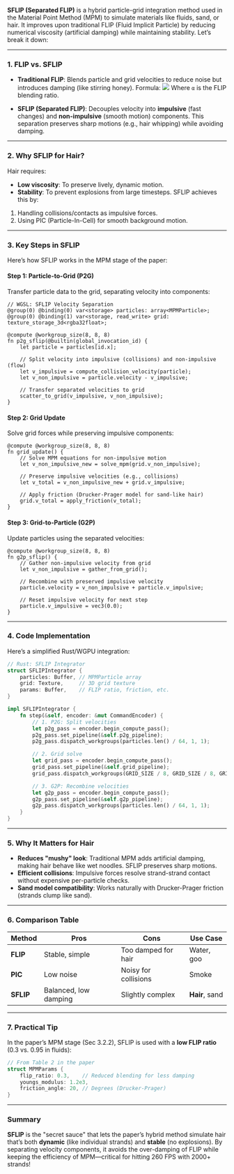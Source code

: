**SFLIP (Separated FLIP)** is a hybrid particle-grid integration method used in
the Material Point Method (MPM) to simulate materials like fluids, sand, or
hair. It improves upon traditional FLIP (Fluid Implicit Particle) by reducing
numerical viscosity (artificial damping) while maintaining stability. Let’s
break it down:

---

### 1. **FLIP vs. SFLIP**

- **Traditional FLIP**: Blends particle and grid velocities to reduce noise but
  introduces damping (like stirring honey). Formula:
  ![](<https://latex.codecogs.com/svg.latex?v_{\text{new}}%20=%20\alpha%20v_{\text{FLIP}}%20+%20(1-\alpha)v_{\text{PIC}}>)
  Where `α` is the FLIP blending ratio.

- **SFLIP (Separated FLIP)**: Decouples velocity into **impulsive** (fast
  changes) and **non-impulsive** (smooth motion) components. This separation
  preserves sharp motions (e.g., hair whipping) while avoiding damping.

---

### 2. **Why SFLIP for Hair?**

Hair requires:

- **Low viscosity**: To preserve lively, dynamic motion.
- **Stability**: To prevent explosions from large timesteps. SFLIP achieves this
  by:

1. Handling collisions/contacts as impulsive forces.
2. Using PIC (Particle-In-Cell) for smooth background motion.

---

### 3. **Key Steps in SFLIP**

Here’s how SFLIP works in the MPM stage of the paper:

#### Step 1: Particle-to-Grid (P2G)

Transfer particle data to the grid, separating velocity into components:

```wgsl
// WGSL: SFLIP Velocity Separation
@group(0) @binding(0) var<storage> particles: array<MPMParticle>;
@group(0) @binding(1) var<storage, read_write> grid: texture_storage_3d<rgba32float>;

@compute @workgroup_size(8, 8, 8)
fn p2g_sflip(@builtin(global_invocation_id) {
    let particle = particles[id.x];

    // Split velocity into impulsive (collisions) and non-impulsive (flow)
    let v_impulsive = compute_collision_velocity(particle);
    let v_non_impulsive = particle.velocity - v_impulsive;

    // Transfer separated velocities to grid
    scatter_to_grid(v_impulsive, v_non_impulsive);
}
```

#### Step 2: Grid Update

Solve grid forces while preserving impulsive components:

```wgsl
@compute @workgroup_size(8, 8, 8)
fn grid_update() {
    // Solve MPM equations for non-impulsive motion
    let v_non_impulsive_new = solve_mpm(grid.v_non_impulsive);

    // Preserve impulsive velocities (e.g., collisions)
    let v_total = v_non_impulsive_new + grid.v_impulsive;

    // Apply friction (Drucker-Prager model for sand-like hair)
    grid.v_total = apply_friction(v_total);
}
```

#### Step 3: Grid-to-Particle (G2P)

Update particles using the separated velocities:

```wgsl
@compute @workgroup_size(8, 8, 8)
fn g2p_sflip() {
    // Gather non-impulsive velocity from grid
    let v_non_impulsive = gather_from_grid();

    // Recombine with preserved impulsive velocity
    particle.velocity = v_non_impulsive + particle.v_impulsive;

    // Reset impulsive velocity for next step
    particle.v_impulsive = vec3(0.0);
}
```

---

### 4. **Code Implementation**

Here’s a simplified Rust/WGPU integration:

```rust
// Rust: SFLIP Integrator
struct SFLIPIntegrator {
    particles: Buffer, // MPMParticle array
    grid: Texture,     // 3D grid texture
    params: Buffer,    // FLIP ratio, friction, etc.
}

impl SFLIPIntegrator {
    fn step(&self, encoder: &mut CommandEncoder) {
        // 1. P2G: Split velocities
        let p2g_pass = encoder.begin_compute_pass();
        p2g_pass.set_pipeline(&self.p2g_pipeline);
        p2g_pass.dispatch_workgroups(particles.len() / 64, 1, 1);

        // 2. Grid solve
        let grid_pass = encoder.begin_compute_pass();
        grid_pass.set_pipeline(&self.grid_pipeline);
        grid_pass.dispatch_workgroups(GRID_SIZE / 8, GRID_SIZE / 8, GRID_SIZE / 8);

        // 3. G2P: Recombine velocities
        let g2p_pass = encoder.begin_compute_pass();
        g2p_pass.set_pipeline(&self.g2p_pipeline);
        g2p_pass.dispatch_workgroups(particles.len() / 64, 1, 1);
    }
}
```

---

### 5. **Why It Matters for Hair**

- **Reduces "mushy" look**: Traditional MPM adds artificial damping, making hair
  behave like wet noodles. SFLIP preserves sharp motions.
- **Efficient collisions**: Impulsive forces resolve strand-strand contact
  without expensive per-particle checks.
- **Sand model compatibility**: Works naturally with Drucker-Prager friction
  (strands clump like sand).

---

### 6. **Comparison Table**

| Method    | Pros                  | Cons                 | Use Case       |
| --------- | --------------------- | -------------------- | -------------- |
| **FLIP**  | Stable, simple        | Too damped for hair  | Water, goo     |
| **PIC**   | Low noise             | Noisy for collisions | Smoke          |
| **SFLIP** | Balanced, low damping | Slightly complex     | **Hair**, sand |

---

### 7. **Practical Tip**

In the paper’s MPM stage (Sec 3.2.2), SFLIP is used with a **low FLIP ratio**
(0.3 vs. 0.95 in fluids):

```rust
// From Table 2 in the paper
struct MPMParams {
    flip_ratio: 0.3,    // Reduced blending for less damping
    youngs_modulus: 1.2e3,
    friction_angle: 20, // Degrees (Drucker-Prager)
}
```

---

### Summary

**SFLIP** is the "secret sauce" that lets the paper’s hybrid method simulate
hair that’s both **dynamic** (like individual strands) and **stable** (no
explosions). By separating velocity components, it avoids the over-damping of
FLIP while keeping the efficiency of MPM—critical for hitting 260 FPS with 2000+
strands!
